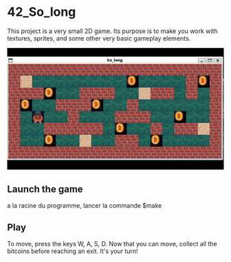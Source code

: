 # 42_So_long
This project is a very small 2D game.
Its purpose is to make you work with textures, sprites,
and some other very basic gameplay elements.

![](https://github.com/cloraronco/42_So_long/blob/master/solong_demoGIF.gif)

## Launch the game
a la racine du programme, lancer la commande $make

## Play
To move, press the keys W, A, S, D.
Now that you can move, collect all the bitcoins before reaching an exit.
It's your turn!
